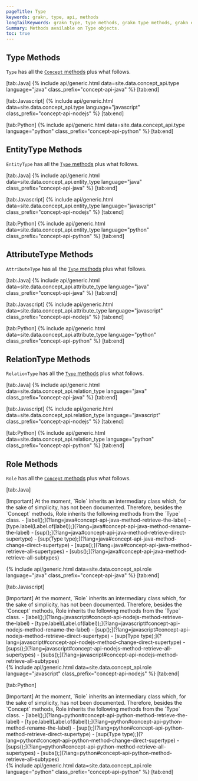 ```yaml
---
pageTitle: Type
keywords: grakn, type, api, methods
longTailKeywords: grakn type, type methods, grakn type methods, grakn entity type methods, grakn attribute type methods, grakn relation type methods, grakn role methods
Summary: Methods available on Type objects.
toc: true
---
```


## Type Methods
`Type` has all the [`Concept` methods](/docs/concept-api/concept) plus what follows.

<div class="tabs light" data-no-parse>

[tab:Java]
{% include api/generic.html data=site.data.concept_api.type language="java" class_prefix="concept-api-java" %}
[tab:end]

[tab:Javascript]
{% include api/generic.html data=site.data.concept_api.type language="javascript" class_prefix="concept-api-nodejs" %}
[tab:end]

[tab:Python]
{% include api/generic.html data=site.data.concept_api.type language="python" class_prefix="concept-api-python" %}
[tab:end]

</div>

## EntityType Methods
`EntityType` has all the [`Type` methods](#type-methods) plus what follows.

<div class="tabs light" data-no-parse>

[tab:Java]
{% include api/generic.html data=site.data.concept_api.entity_type language="java" class_prefix="concept-api-java" %}
[tab:end]

[tab:Javascript]
{% include api/generic.html data=site.data.concept_api.entity_type language="javascript" class_prefix="concept-api-nodejs" %}
[tab:end]

[tab:Python]
{% include api/generic.html data=site.data.concept_api.entity_type language="python" class_prefix="concept-api-python" %}
[tab:end]

</div>

## AttributeType Methods
`AttributeType` has all the [`Type` methods](#type-methods) plus what follows.

<div class="tabs light" data-no-parse>

[tab:Java]
{% include api/generic.html data=site.data.concept_api.attribute_type language="java" class_prefix="concept-api-java" %}
[tab:end]

[tab:Javascript]
{% include api/generic.html data=site.data.concept_api.attribute_type language="javascript" class_prefix="concept-api-nodejs" %}
[tab:end]

[tab:Python]
{% include api/generic.html data=site.data.concept_api.attribute_type language="python" class_prefix="concept-api-python" %}
[tab:end]

</div>

## RelationType Methods
`RelationType` has all the [`Type` methods](#type-methods) plus what follows.

<div class="tabs light" data-no-parse>

[tab:Java]
{% include api/generic.html data=site.data.concept_api.relation_type language="java" class_prefix="concept-api-java" %}
[tab:end]

[tab:Javascript]
{% include api/generic.html data=site.data.concept_api.relation_type language="javascript" class_prefix="concept-api-nodejs" %}
[tab:end]

[tab:Python]
{% include api/generic.html data=site.data.concept_api.relation_type language="python" class_prefix="concept-api-python" %}
[tab:end]

</div>

## Role Methods
`Role` has all the [`Concept` methods](#type-methods) plus what follows.

<div class="tabs light" data-no-parse>

[tab:Java]
<div class="note">
[Important]
At the moment, `Role` inherits an intermediary class which, for the sake of simplicity, has not been documented. Therefore, besides the `Concept` methods, Role inherits the following methods from the `Type` class.
- [label();](?lang=java#concept-api-java-method-retrieve-the-label)
- [type.label(Label.of(label));](?lang=java#concept-api-java-method-rename-the-label)
- [sup();](?lang=java#concept-api-java-method-retrieve-direct-supertype)
- [sup(Type type);](?lang=java#concept-api-java-method-change-direct-supertype)
- [sups();](?lang=java#concept-api-java-method-retrieve-all-supertypes)
- [subs();](?lang=java#concept-api-java-method-retrieve-all-subtypes)
</div>

{% include api/generic.html data=site.data.concept_api.role language="java" class_prefix="concept-api-java" %}
[tab:end]

[tab:Javascript]
<div class="note">
[Important]
At the moment, `Role` inherits an intermediary class which, for the sake of simplicity, has not been documented. Therefore, besides the `Concept` methods, Role inherits the following methods from the `Type` class.
- [label();](?lang=javascript#concept-api-nodejs-method-retrieve-the-label)
- [type.label(Label.of(label));](?lang=javascript#concept-api-nodejs-method-rename-the-label)
- [sup();](?lang=javascript#concept-api-nodejs-method-retrieve-direct-supertype)
- [sup(Type type);](?lang=javascript#concept-api-nodejs-method-change-direct-supertype)
- [sups();](?lang=javascript#concept-api-nodejs-method-retrieve-all-supertypes)
- [subs();](?lang=javascript#concept-api-nodejs-method-retrieve-all-subtypes)
</div>
{% include api/generic.html data=site.data.concept_api.role language="javascript" class_prefix="concept-api-nodejs" %}
[tab:end]

[tab:Python]
<div class="note">
[Important]
At the moment, `Role` inherits an intermediary class which, for the sake of simplicity, has not been documented. Therefore, besides the `Concept` methods, Role inherits the following methods from the `Type` class.
- [label();](?lang=python#concept-api-python-method-retrieve-the-label)
- [type.label(Label.of(label));](?lang=python#concept-api-python-method-rename-the-label)
- [sup();](?lang=python#concept-api-python-method-retrieve-direct-supertype)
- [sup(Type type);](?lang=python#concept-api-python-method-change-direct-supertype)
- [sups();](?lang=python#concept-api-python-method-retrieve-all-supertypes)
- [subs();](?lang=python#concept-api-python-method-retrieve-all-subtypes)
</div>
{% include api/generic.html data=site.data.concept_api.role language="python" class_prefix="concept-api-python" %}
[tab:end]

</div>